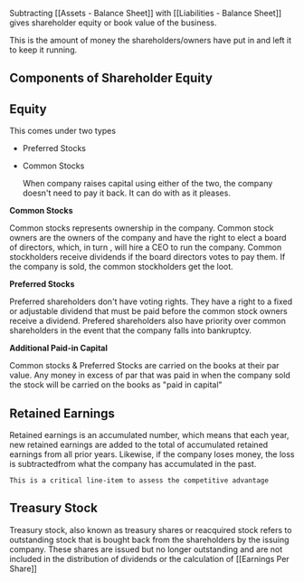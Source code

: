 Subtracting [[Assets - Balance Sheet]] with [[Liabilities - Balance Sheet]] gives shareholder equity or book value of the business.

This is the amount of money the shareholders/owners have put in and left it to keep it running. 

## Components of Shareholder Equity

## Equity

This comes under two types
- Preferred Stocks
- Common Stocks

	When company raises capital using either of the two, the company doesn't need to pay it back. It can do with as it pleases.
	
**Common Stocks**

Common stocks represents ownership in the company. Common stock owners are the owners of the company and have the right to elect a board of directors, which, in turn , will hire a CEO to run the company. Common stockholders receive dividends if the board directors votes to pay them. If the company is sold, the common stockholders get the loot.

**Preferred Stocks**

Preferred shareholders don't have voting rights. They have a right to a fixed or adjustable dividend that must be paid before the common stock owners receive a dividend. Prefered shareholders also have priority over common shareholders in the event that the company falls into bankruptcy.

**Additional Paid-in Capital**

Common stocks & Preferred Stocks are carried on the books at their par value. Any money in excess of par that was paid in when the company sold the stock will be carried on the books as "paid in capital"

## Retained Earnings

Retained earnings is an accumulated number, which means that each year, new retained earnings are added to the total of accumulated retained earnings from all prior years. Likewise, if the company loses money, the loss is subtractedfrom what the company has accumulated in the past.

`This is a critical line-item to assess the competitive advantage`

## Treasury Stock

Treasury stock, also known as treasury shares or reacquired stock refers to outstanding stock that is bought back from the shareholders by the issuing company. These shares are issued but no longer outstanding and are not included in the distribution of dividends or the calculation of [[Earnings Per Share]]